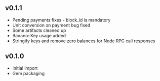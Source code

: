 ## v0.1.1

- Pending payments fixes - block\_id is mandatory
- Unit conversion on payment bug fixed
- Some artifacts cleaned up
- Banano::Key usage added
- Stringify keys and remove zero balances for Node RPC call responses

## v0.1.0

- Initial import
- Gem packaging
